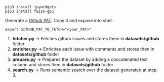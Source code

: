 ```
pip3 install ipywidgets
pip3 install faiss-gpu
```

Generate a [Github PAT](https://docs.github.com/en/authentication/keeping-your-account-and-data-secure/creating-a-personal-access-token). Copy it and expose into shell:

```
export GITHUB_PAT_TO_FETCH="<your_PAT>"
```

1. **fetcher.py** -> Fetches github issues and stores them in **datasets/github** folder
2. **enricher.py** -> Enriches each issue with comments and stores then in **datasets/github** folder
3. **prepare.py** -> Prepares the dataset by adding a concatenated text column and stores then in **datasets/github** folder
4. **search.py** -> Runs semantic search over the dataset generated at step 3.

